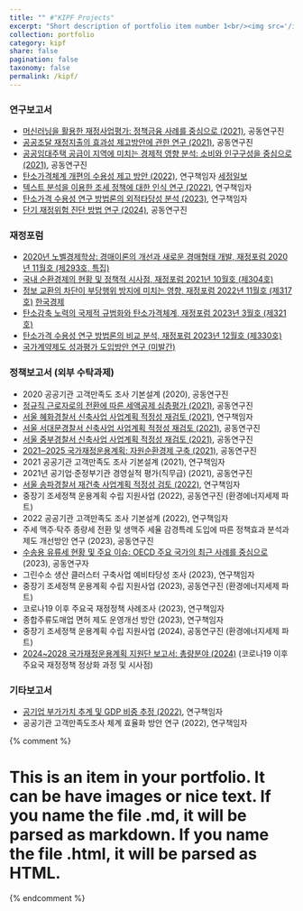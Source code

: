 ```yaml
---
title: "" #"KIPF Projects"
excerpt: "Short description of portfolio item number 1<br/><img src='/images/500x300.png'>"
collection: portfolio
category: kipf
share: false
pagination: false
taxonomy: false
permalink: /kipf/
---
```


### 연구보고서
- [머신러닝을 활용한 재정사업평가: 정책금융 사례를 중심으로 (2021)](https://repository.kipf.re.kr/handle/201201/7958), 공동연구진  
- [공공조달 재정지출의 효과성 제고방안에 관한 연구 (2021)](https://repository.kipf.re.kr/handle/201201/7965), 공동연구진  
- [공공임대주택 공급이 지역에 미치는 경제적 영향 분석: 소비와 인구구성을 중심으로 (2021)](https://www.kipf.re.kr/soe/Publication/publication_Report/kiPublish/CA/view.do?serialNo=526824), 공동연구진  
- [탄소가격체계 개편의 수용성 제고 방안 (2022)](https://www.kipf.re.kr/kor/Publication/All/kiPublish/CA/view.do?serialNo=527002), 연구책임자  [세정일보](https://www.sejungilbo.com/news/articleView.html?idxno=42847)
- [텍스트 분석을 이용한 조세 정책에 대한 인식 연구 (2022)](https://repository.kipf.re.kr/handle/201201/8711), 연구책임자  
- [탄소가격 수용성 연구 방법론의 외적타당성 분석 (2023)](https://www.kipf.re.kr/soe/Publication/publication_OtherData/kiPublish/CA/view.do?serialNo=527246), 연구책임자
- [단기 재정위험 진단 방법 연구 (2024)](https://www.kipf.re.kr/soe/Publication/publication_OtherData/kiPublish/CA/view.do?serialNo=527412), 공동연구진

### 재정포럼
- [2020년 노벨경제학상: 경매이론의 개선과 새로운 경매형태 개발, 재정포럼 2020년 11월호 (제293호, 특집)](https://www.kipf.re.kr/kor/Publication/CenterPeriodicals/kiPublish/CB1/view.do?serialNo=526497)  
- [국내 순환경제의 현황 및 정책적 시사점, 재정포럼 2021년 10월호 (제304호)](https://repository.kipf.re.kr/handle/201201/7774)  
- [정보 교환의 차단이 부당행위 방지에 미치는 영향, 재정포럼 2022년 11월호 (제317호)](https://www.kipf.re.kr/cfa/Publication/CfaOtherData/kiPublish/CB1/view.do?serialNo=526924) [한국경제](https://www.hankyung.com/article/202211304342i)
- [탄소감축 노력의 국제적 규범화와 탄소가격체계, 재정포럼 2023년 3월호 (제321호)](https://repository.kipf.re.kr/handle/201201/8692)  
- [탄소가격 수용성 연구 방법론의 비교 분석, 재정포럼 2023년 12월호 (제330호)](https://www.kipf.re.kr/kor/Publication/CenterPeriodicals/kiPublish/CB1/view.do?serialNo=527143)  
- [국가계약제도 성과평가 도입방안 연구 (미발간)](/files/국가계약제도_성과평가_도입방안_연구v2.pdf) 

### 정책보고서 (외부 수탁과제)
- 2020 공공기관 고객만족도 조사 기본설계 (2020), 공동연구진  
- [정규직 근로자로의 전환에 따른 세액공제 심층평가 (2021)](https://www.kipf.re.kr/kor/Publication/All/kiPublish/ALL/view.do?serialNo=526664), 공동연구진  
- [서울 혜화경찰서 신축사업 사업계획 적정성 재검토 (2021)](https://www.kipf.re.kr/kor/Publication/All/kiPublish/ALL/view.do?serialNo=527134), 연구책임자
- [서울 서대문경찰서 신축사업 사업계획 적정성 재검토 (2021)](https://www.kipf.re.kr/kor/Publication/All/kiPublish/ALL/view.do?serialNo=527136), 공동연구진
- [서울 중부경찰서 신축사업 사업계획 적정성 재검토 (2021)](https://www.kipf.re.kr/kor/Publication/All/kiPublish/ALL/view.do?serialNo=527135), 공동연구진
- [2021‒2025 국가재정운용계획: 자원순환경제 구축 (2021)](https://www.kipf.re.kr/kor/Publication/All/kiPublish/CC/view.do?serialNo=526698), 공동연구진  
- 2021 공공기관 고객만족도 조사 기본설계 (2021), 연구책임자  
- 2021년 공기업·준정부기관 경영실적 평가(직무급) (2021), 공동연구진  
- [서울 송파경찰서 재건축 사업계획 적정성 검토 (2022)](https://www.kipf.re.kr/kor/Publication/All/kiPublish/ALL/view.do?serialNo=527133), 연구책임자  
- 중장기 조세정책 운용계획 수립 지원사업 (2022), 공동연구진 (환경에너지세제 파트)
- 2022 공공기관 고객만족도 조사 기본설계 (2022), 연구책임자  
- 주세 맥주·탁주 종량세 전환 및 생맥주 세율 감경특례 도입에 따른 정책효과 분석과 제도 개선방안 연구 (2023), 공동연구진  
- [수송용 유류세 현황 및 주요 이슈: OECD 주요 국가의 최근 사례를 중심으로](https://www.keei.re.kr/board.es?mid=a10102020000&bid=0001&act=view&list_no=82193&nPage=1) (2023), 공동연구자  
- 그린수소 생산 클러스터 구축사업 예비타당성 조사 (2023), 연구책임자  
- 중장기 조세정책 운용계획 수립 지원사업 (2023), 공동연구진 (환경에너지세제 파트)  
- 코로나19 이후 주요국 재정정책 사례조사 (2023), 연구책임자  
- 종합주류도매업 면허 제도 운영개선 방안 (2023), 연구책임자
- 중장기 조세정책 운용계획 수립 지원사업 (2024), 공동연구진 (환경에너지세제 파트)
- [2024~2028 국가재정운용계획 지원단 보고서: 총량분야 (2024)](https://www.kdi.re.kr/research/reportView?pub_no=18611) (코로나19 이후 주요국 재정정책 정상화 과정 및 시사점)

### 기타보고서
- [공기업 부가가치 추계 및 GDP 비중 추정 (2022)](https://www.kipf.re.kr/kor/Publication/All/kiPublish/ALL/view.do?serialNo=526973), 연구책임자  
- 공공기관 고객만족도조사 체계 효율화 방안 연구 (2022), 연구책임자  

{% comment %}
# This is an item in your portfolio. It can be have images or nice text. If you name the file .md, it will be parsed as markdown. If you name the file .html, it will be parsed as HTML. 
{% endcomment %}


